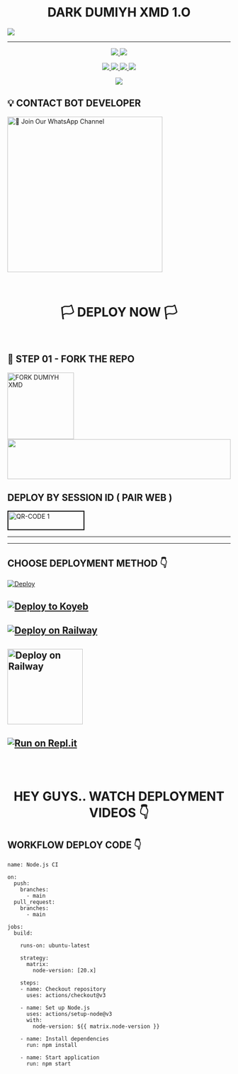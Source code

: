 
<h1 align="center">DARK DUMIYH XMD 1.O</h1>

<img src="https://i.ibb.co/0RpBX1JB/e6b92902686779b5.jpg">

<p align="center">
<a href="https://github.com/DUMIYH-OFC-KOD/">
</a>
<hr>


<p align="center">
  </a>
  <a href="https://github.com/DUMIYH-OFC-KOD/DARK-DUMIYH-XMD/fork">
    <img src="https://img.shields.io/github/forks/DUMIYH-OFC-KOD/DARK-DUMIYH-XMD?label=FORK&style=social">
    
  </a>
  <a href="https://github.com/DUMIYH-OFC-KOD/DARK-DUMIYH-XMD/stargazers">
    <img src="https://img.shields.io/github/stars/DUMIYH-OFC-KOD/DARK-DUMIYH-XMD?style=social">
  </a>
</p>

<p align="center">
  <a href="https://github.com/DUMIYH-OFC-KOD/DARK-DUMIYH-XMD">
    <img src="https://img.shields.io/github/repo-size/DUMIYH-OFC-KOD/DARK-DUMIYH-XMD?color=purple&label=REPO%20SIZE&style=plastic">

  </a>
  <a href="https://github.com/DUMIYH-OFC-KOD/DARK-DUMIYH-XMD">
    <img src="https://img.shields.io/github/license/DUMIYH-OFC-KOD/DARK-DUMIYH-XMD?color=purple&label=LICENSE&style=plastic">

  </a>
  <a href="https://github.com/DUMIYH-OFC-KOD/DARK-DUMIYH-XMD">
    <img src="https://img.shields.io/github/languages/top/DUMIYH-OFC-KOD/DARK-DUMIYH-XMD?color=purple&label=JAVASCRIPT&style=plastic">

  </a>
  <a href="https://github.com/DUMIYH-OFC-KOD/DARK-DUMIYH-XMD">
    <img src="https://img.shields.io/static/v1?label=AUTHOR&message=DUMIYH%20OFC&color=purple&style=plastic">

  </a>
  </p>
 <p align="center">
  <a href="https://github.com/DUMIYH-OFC-KOD/DARK-DUMIYH-XMD">
    <img src="https://img.shields.io/badge/OUR%20%20%20TEAM-KINDOM OF%20DEVILS%20(KOD)-purple&style=plastic">

  </a>
</p>



## 💡 CONTACT BOT DEVELOPER

<a href="https://wa.me/+94769490765?text=ʜᴇʏ_ᴅᴜᴍɪʏʜ_ʙᴏᴛ_ᴅᴇᴠᴇʟᴏᴘᴇʀ_💞🗿"><img src="https://img.shields.io/badge/CONTACT%20BOT%20DEVELOPER-blue" alt="📎 Join Our WhatsApp Channel" width="350"></a>

<br>

<div align="center">
 
  <h1>🏳️ DEPLOY NOW 🏳️</h1>
</div>

<br>

## 🎀 STEP 01 -  FORK THE REPO

<a href="https://github.com/DUMIYH-OFC-KOD/DARK-DUMIYH-XMD/fork"><img src="https://img.shields.io/badge/Fork%20Repo-blue" alt="FORK DUMIYH XMD" width="150"></a>
</br>
<img src="https://i.imgur.com/dBaSKWF.gif" height="90" width="100%">
<br>

## DEPLOY BY SESSION ID ( PAIR WEB )

<a href="https://dark-dumiyh-xmd-pair-web.onrender.com"><img src="https://i.ibb.co/FWSfNmb/scan-qr-zusyco-btn.png" alt="QR-CODE 1" border="2" width="170" height="40" ></a>

<hr>
<hr>


## CHOOSE DEPLOYMENT METHOD 👇



 
 [![Deploy](https://www.herokucdn.com/deploy/button.svg)](https://dashboard.heroku.com/)


 
## [![Deploy to Koyeb](https://www.koyeb.com/static/images/deploy/button.svg)](https://app.koyeb.com/apps/deploy?type=git&repository=github.com/DUMIYH-OFC-KOD/DARK-DUMIYH-XMD-&branch=main&env[SESSION_ID]&env[OWNER_NUMBER]=94769490765&env[MONGODB_URI]&&env[OWNER_NAME]=DUMIYH&env[KOYEB_API]&env[PREFIX]=.&env[BOTCAHX_API]&env[ALIVE_IMG]=https://i.ibb.co/8LggR5tK/440.jpg&env[ALIVE_MSJ]=IAmOnline&env[global_url]=instagram.com&env[FAKE_COUNTRY_CODE]=92&env[READ_MESSAGE]=false&env[DISABLE_PM]=false&env[WORKTYPE]=public&env[THEME]=NITHYA&env[AUTO_STICKER]=false&env[AUTO_VOICE]=false&env[PACK_INFO]=dumiyh;madeby&name=nithya&env[KOYEB_NAME]=nithya&env[ANTILINK_VALUES]=chat.whatsapp.com&env[PORT]=8000)


## [![Deploy on Railway](https://railway.app/button.svg)](https://railway.app/)
 
    
## <a href="https://app.uffizzi.com/projects"><img src="https://telegra.ph/file/e464e609e43eb3dfdc144.png" alt="Deploy on Railway" width="170px"></a>
</p>
 
## [![Run on Repl.it](https://repl.it/badge/github/quiec/whatsAlfa)](https://repl.it/github.com/DUMIYH-OFC-KOD/DARK-DUMIYH-XMD-)



<br>
<br>


<div align="center">
 
  <h1>HEY GUYS.. WATCH DEPLOYMENT VIDEOS 👇</h1>
</div>


## WORKFLOW DEPLOY CODE 👇


```
name: Node.js CI

on:
  push:
    branches:
      - main
  pull_request:
    branches:
      - main

jobs:
  build:

    runs-on: ubuntu-latest

    strategy:
      matrix:
        node-version: [20.x]

    steps:
    - name: Checkout repository
      uses: actions/checkout@v3

    - name: Set up Node.js
      uses: actions/setup-node@v3
      with:
        node-version: ${{ matrix.node-version }}

    - name: Install dependencies
      run: npm install

    - name: Start application
      run: npm start
```
